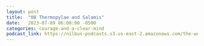 ```yaml
---
layout: post
title:  "08 Thermopylae and Salamis"
date:   2023-07-09 06:08:00 -0500
categories: courage-and-a-clear-mind
podcast_link: https://nilbus-podcasts.s3.us-east-2.amazonaws.com/the-well-trained-mind/Courage%20and%20a%20Clear%20Mind/08%20Thermopylae%20and%20Salamis.mp3
---
```

